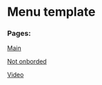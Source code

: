 # Menu template

### Pages:
[Main](https://ivan-kitsa.github.io/menu-template/)

[Not onborded](https://ivan-kitsa.github.io/menu-template/not-onborded.html)

[Video](https://ivan-kitsa.github.io/menu-template/video.html)
